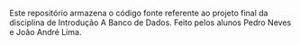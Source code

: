 Este repositório armazena o código fonte referente ao projeto final da disciplina de Introdução A Banco de Dados.
Feito pelos alunos Pedro Neves e João André Lima.

